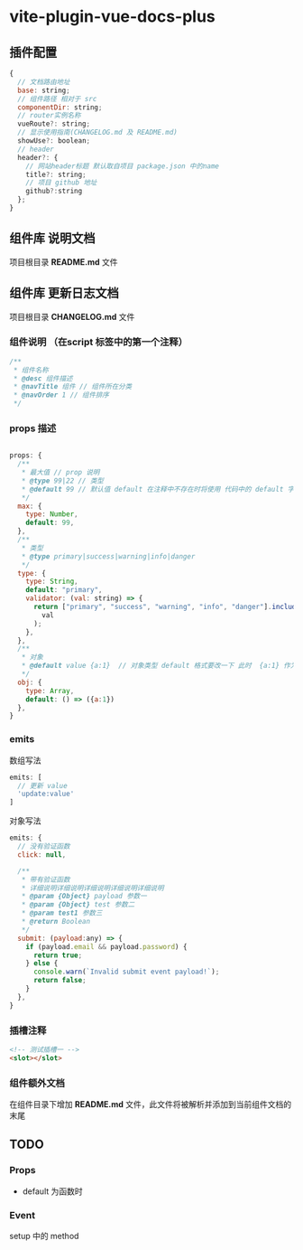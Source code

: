 # vite-plugin-vue-docs-plus

## 插件配置

```javascript
{
  // 文档路由地址
  base: string;
  // 组件路径 相对于 src
  componentDir: string;
  // router实例名称
  vueRoute?: string;
  // 显示使用指南(CHANGELOG.md 及 README.md)
  showUse?: boolean;
  // header
  header?: {
    // 网站header标题 默认取自项目 package.json 中的name
    title?: string;
    // 项目 github 地址
    github?:string
  };
}
```


## 组件库 说明文档

项目根目录 **README.md** 文件
## 组件库 更新日志文档

项目根目录 **CHANGELOG.md** 文件

### 组件说明 （在script 标签中的第一个注释）
```JavaScript
/**
 * 组件名称
 * @desc 组件描述
 * @navTitle 组件 // 组件所在分类
 * @navOrder 1 // 组件排序
 */
```
### props 描述

```javascript

props: {
  /**
   * 最大值 // prop 说明
   * @type 99|22 // 类型
   * @default 99 // 默认值 default 在注释中不存在时将使用 代码中的 default 字段
   */
  max: {
    type: Number,
    default: 99,
  },
  /**
   * 类型
   * @type primary|success|warning|info|danger
   */
  type: {
    type: String,
    default: "primary",
    validator: (val: string) => {
      return ["primary", "success", "warning", "info", "danger"].includes(
        val
      );
    },
  },
  /**
   * 对象
   * @default value {a:1}  // 对象类型 default 格式要改一下 此时  {a:1} 作为默认值
   */
  obj: {
    type: Array,
    default: () => ({a:1})
  },
}
```


### emits

数组写法

``` javascript
emits: [
  // 更新 value
  'update:value'
]
```

对象写法

``` javascript
emits: {
  // 没有验证函数
  click: null,

  /**
   * 带有验证函数
   * 详细说明详细说明详细说明详细说明详细说明
   * @param {Object} payload 参数一
   * @param {Object} test 参数二
   * @param test1 参数三
   * @return Boolean
   */
  submit: (payload:any) => {
    if (payload.email && payload.password) {
      return true;
    } else {
      console.warn(`Invalid submit event payload!`);
      return false;
    }
  },
}
```

### 插槽注释


```html
<!-- 测试插槽一 -->
<slot></slot>
```

### 组件额外文档

在组件目录下增加 **README.md** 文件，此文件将被解析并添加到当前组件文档的末尾


## TODO

### Props

* default 为函数时

### Event

setup 中的 method
